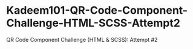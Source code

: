 # Kadeem101-QR-Code-Component-Challenge-HTML-SCSS-Attempt2
QR Code Component Challenge (HTML &amp; SCSS): Attempt #2

